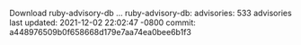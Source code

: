 Download ruby-advisory-db ...
ruby-advisory-db:
  advisories:	533 advisories
  last updated:	2021-12-02 22:02:47 -0800
  commit:	a448976509b0f658668d179e7aa74ea0bee6b1f3
